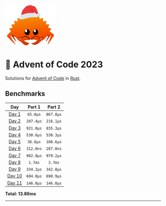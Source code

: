<img src="./.assets/christmas_ferris.png" width="164">

# 🎄 Advent of Code 2023

Solutions for [Advent of Code](https://adventofcode.com/) in [Rust](https://www.rust-lang.org/).

<!--- advent_readme_stars table --->

<!--- benchmarking table --->
## Benchmarks

| Day | Part 1 | Part 2 |
| :---: | :---: | :---:  |
| [Day 1](./src/bin/01.rs) | `65.0µs` | `867.8µs` |
| [Day 2](./src/bin/02.rs) | `207.4µs` | `216.1µs` |
| [Day 3](./src/bin/03.rs) | `921.0µs` | `835.3µs` |
| [Day 4](./src/bin/04.rs) | `530.6µs` | `530.3µs` |
| [Day 5](./src/bin/05.rs) | `36.8µs` | `100.6µs` |
| [Day 6](./src/bin/06.rs) | `312.0ns` | `287.0ns` |
| [Day 7](./src/bin/07.rs) | `902.8µs` | `979.2µs` |
| [Day 8](./src/bin/08.rs) | `1.7ms` | `3.7ms` |
| [Day 9](./src/bin/09.rs) | `334.2µs` | `342.8µs` |
| [Day 10](./src/bin/10.rs) | `604.0µs` | `690.9µs` |
| [Day 11](./src/bin/11.rs) | `146.0µs` | `146.0µs` |

**Total: 13.86ms**
<!--- benchmarking table --->

---
